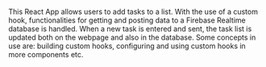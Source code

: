 This React App allows users to add tasks to a list. With the use of a custom hook, functionalities for getting and posting data to a Firebase Realtime database is handled.
When a new task is entered and sent, the task list is updated both on the webpage and also in the database.
Some concepts in use are: building custom hooks, configuring and using custom hooks in more components etc.
